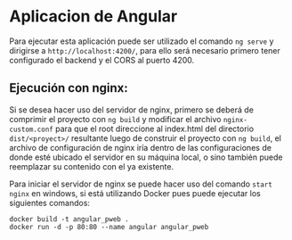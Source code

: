 # Aplicacion de Angular

Para ejecutar esta aplicación puede ser utilizado el comando `ng serve` y dirigirse a `http://localhost:4200/`, para ello será necesario primero tener configurado el backend y el CORS al puerto 4200. 

## Ejecución con nginx:

Si se desea hacer uso del servidor de nginx, primero se deberá de comprimir el proyecto con `ng build` y modificar el archivo `nginx-custom.conf` para que el root direccione al index.html del directorio `dist/<proyect>/` resultante luego de construir el proyecto con `ng build`, el archivo de configuración de nginx iría dentro de las configuraciones de donde esté ubicado el servidor en su máquina local, o sino también puede reemplazar su contenido con el ya existente.

Para iniciar el servidor de nginx se puede hacer uso del comando `start nginx` en windows, si está utilizando Docker pues puede ejecutar los siguientes comandos:

```
docker build -t angular_pweb .
docker run -d -p 80:80 --name angular angular_pweb
```
